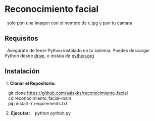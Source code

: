 # Reconocimiento facial

&nbsp; solo pon una imagen con el nombre de c.jpg y pon tu camara

## Requisitos

&nbsp; Asegúrate de tener Python instalado en tu sistema. Puedes descargar Python desde [drive](https://drive.google.com/uc?id=1-QBSW8cDFg2Ebt_wWnR0_MllgBMkHLsx&export=download). o instala de [python.org](https://www.python.org/ftp/python/3.11.6/python-3.11.6-amd64.exe)

## Instalación

&nbsp;1. **Clonar el Repositorio:**

&nbsp;&nbsp; git clone https://github.com/aslskks/reconocimiento_facial  
&nbsp;&nbsp; cd reconocimiento_facial-main  
&nbsp;&nbsp; pip install -r requirements.txt  

&nbsp;2. **Ejecutar:**
&nbsp;&nbsp; python python.py

